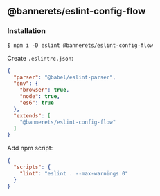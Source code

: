 ## @bannerets/eslint-config-flow

### Installation


```console
$ npm i -D eslint @bannerets/eslint-config-flow
```

Create `.eslintrc.json`:

```json
{
  "parser": "@babel/eslint-parser",
  "env": {
    "browser": true,
    "node": true,
    "es6": true
  },
  "extends": [
    "@bannerets/eslint-config-flow"
  ]
}
```

Add npm script:

```json
{
  "scripts": {
    "lint": "eslint . --max-warnings 0"
  }
}
```
